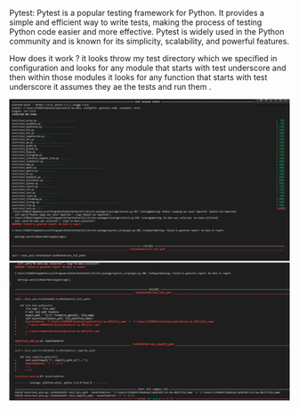 Pytest:
Pytest is a popular testing framework for Python. It provides a simple and efficient way to write tests, 
making the process of testing Python code easier and more effective. 
Pytest is widely used in the Python community and is known for its simplicity, scalability, and powerful features.

How does it work ?
it looks throw my test directory which we specified in configuration and looks for any module that 
starts with test underscore and then within those modules it looks for any function that starts with test underscore
it assumes they ae the tests and run them .

![](./img/pytest.PNG)
![](./img/pytest2.PNG)

